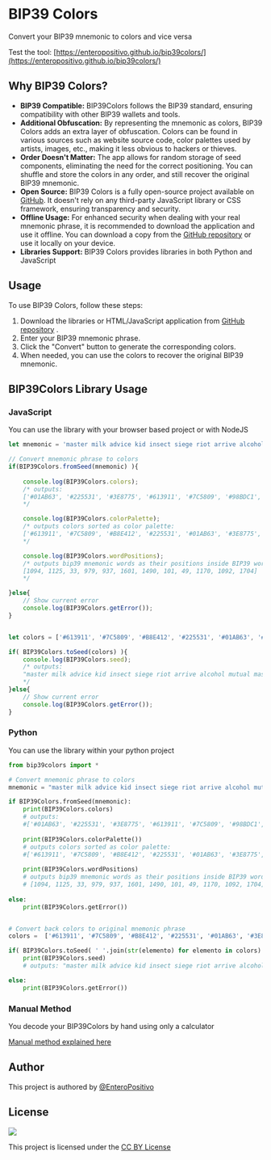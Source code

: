 # BIP39 Colors

Convert your BIP39 mnemonic to colors and vice versa

Test the tool: [https://enteropositivo.github.io/bip39colors/](https://enteropositivo.github.io/bip39colors/)

## Why BIP39 Colors?

- **BIP39 Compatible:** BIP39Colors follows the BIP39 standard, ensuring compatibility with other BIP39 wallets and tools.
- **Additional Obfuscation:** By representing the mnemonic as colors, BIP39 Colors adds an extra layer of obfuscation. Colors can be found in various sources such as website source code, color palettes used by artists, images, etc., making it less obvious to hackers or thieves.
- **Order Doesn't Matter:** The app allows for random storage of seed components, eliminating the need for the correct positioning. You can shuffle and store the colors in any order, and still recover the original BIP39 mnemonic.
- **Open Source:** BIP39 Colors is a fully open-source project available on [GitHub](https://github.com/EnteroPositivo/bip39Colors). It doesn't rely on any third-party JavaScript library or CSS framework, ensuring transparency and security.
- **Offline Usage:** For enhanced security when dealing with your real mnemonic phrase, it is recommended to download the application and use it offline. You can download a copy from the [GitHub repository](https://github.com/EnteroPositivo/bip39Colors) or use it locally on your device.
- **Libraries Support:** BIP39 Colors provides libraries in both Python and JavaScript

## Usage

To use BIP39 Colors, follow these steps:

1. Download the libraries or HTML/JavaScript application from  [GitHub repository](https://github.com/enteropositivo/bip39colors/tree/main/docs) .
2. Enter your BIP39 mnemonic phrase.
3. Click the "Convert" button to generate the corresponding colors.
4. When needed, you can use the colors to recover the original BIP39 mnemonic.


## BIP39Colors Library Usage

### JavaScript

You can use the library with your browser based project or with NodeJS

```javascript
let mnemonic = 'master milk advice kid insect siege riot arrive alcohol mutual mask stay';

// Convert mnemonic phrase to colors
if(BIP39Colors.fromSeed(mnemonic) ){
    
    console.log(BIP39Colors.colors);
    /* outputs: 
    ['#01AB63', '#225531', '#3E8775', '#613911', '#7C5809', '#98BDC1', '#B8E412', '#E3AFE8']
    */

    console.log(BIP39Colors.colorPalette);
    /* outputs colors sorted as color palette: 
    ['#613911', '#7C5809', '#B8E412', '#225531', '#01AB63', '#3E8775', '#98BDC1', '#E3AFE8']
    */

    console.log(BIP39Colors.wordPositions);
    /* outputs bip39 mnemonic words as their positions inside BIP39 word list : 
    [1094, 1125, 33, 979, 937, 1601, 1490, 101, 49, 1170, 1092, 1704] 
    */

}else{
    // Show current error
    console.log(BIP39Colors.getError());
}


let colors = ['#613911', '#7C5809', '#B8E412', '#225531', '#01AB63', '#3E8775', '#98BDC1', '#E3AFE8'];

if( BIP39Colors.toSeed(colors) ){
    console.log(BIP39Colors.seed);
    /* outputs:
    "master milk advice kid insect siege riot arrive alcohol mutual mask stay"
    */
}else{
    // Show current error
    console.log(BIP39Colors.getError());
}
```

### Python

You can use the library within your python project

```python
from bip39colors import *

# Convert mnemonic phrase to colors
mnemonic = "master milk advice kid insect siege riot arrive alcohol mutual mask stay"

if BIP39Colors.fromSeed(mnemonic):
	print(BIP39Colors.colors)
    # outputs: 
    #['#01AB63', '#225531', '#3E8775', '#613911', '#7C5809', '#98BDC1', '#B8E412', '#E3AFE8']
    
    print(BIP39Colors.colorPalette())
    # outputs colors sorted as color palette: 
    #['#613911', '#7C5809', '#B8E412', '#225531', '#01AB63', '#3E8775', '#98BDC1', '#E3AFE8']
    
    print(BIP39Colors.wordPositions)
    # outputs bip39 mnemonic words as their positions inside BIP39 word list : 
    # [1094, 1125, 33, 979, 937, 1601, 1490, 101, 49, 1170, 1092, 1704] 
    
else:
	print(BIP39Colors.getError())


# Convert back colors to original mnemonic phrase
colors =  ['#613911', '#7C5809', '#B8E412', '#225531', '#01AB63', '#3E8775', '#98BDC1', '#E3AFE8']

if( BIP39Colors.toSeed( ' '.join(str(elemento) for elemento in colors) ) ):
	print(BIP39Colors.seed)
    # outputs: "master milk advice kid insect siege riot arrive alcohol mutual mask stay"

else:
	print(BIP39Colors.getError())

```

### Manual Method

You decode your BIP39Colors by hand using only a calculator

[Manual method explained here](https://github.com/enteropositivo/bip39colors/tree/main/manual)


## Author
This project is authored by [@EnteroPositivo](https://twitter.com/EnteroPositivo)

## License
![](https://licensebuttons.net/l/by/3.0/88x31.png) 

This project is licensed under the [CC BY License](https://github.com/EnteroPositivo/bip39Colors/blob/main/LICENSE.md)